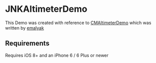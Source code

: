 # JNKAltimeterDemo

This Demo was created with reference to [CMAltimeterDemo](https://github.com/emalyak/CMAltimeterDemo) which was written by [emalyak](https://github.com/emalyak/)

## Requirements
Requires iOS 8+ and an iPhone 6 / 6 Plus or newer
